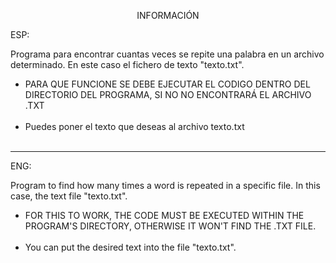 <p align="center">INFORMACIÓN</p>

ESP:

Programa para encontrar cuantas veces se repite una palabra en un archivo determinado. En este caso el fichero de texto "texto.txt". 



<ul>
<li>PARA QUE FUNCIONE SE DEBE EJECUTAR EL CODIGO DENTRO DEL DIRECTORIO DEL PROGRAMA, SI NO NO ENCONTRARÁ EL ARCHIVO .TXT</li>
<br>
<li> Puedes poner el texto que deseas al archivo texto.txt </li>
<br>

</ul>


---

ENG:

Program to find how many times a word is repeated in a specific file. In this case, the text file "texto.txt".

<ul>
<li>FOR THIS TO WORK, THE CODE MUST BE EXECUTED WITHIN THE PROGRAM'S DIRECTORY, OTHERWISE IT WON'T FIND THE .TXT FILE.</li>
<br>
<li>You can put the desired text into the file "texto.txt".</li>
<br>
</ul>


